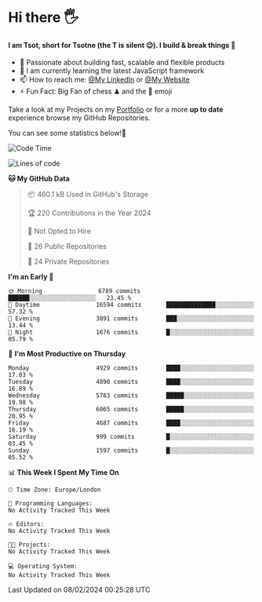 # Hi there :raised_hand_with_fingers_splayed:
#### I am Tsot, short for Tsotne (the T is silent :wink:). I build & break things :space_invader:
- :telescope: Passionate about building fast, scalable and flexible products
- :seedling: I am currently learning the latest JavaScript framework 
- :mailbox: How to reach me: [@My LinkedIn](https://www.linkedin.com/in/tsotne-gvadzabia/) or [@My Website](https://tsotne.co.uk/contact)
- :zap: Fun Fact: Big Fan of chess ♟ and the 👾 emoji

Take a look at my Projects on my [Portfolio](https://tsotne.co.uk/) or for a more **up to date** experience browse my GitHub Repositories.

You can see some statistics below!:space_invader:
<!--START_SECTION:waka-->
![Code Time](http://img.shields.io/badge/Code%20Time-761%20hrs%202%20mins-blue)

![Lines of code](https://img.shields.io/badge/From%20Hello%20World%20I%27ve%20Written-10.5%20million%20lines%20of%20code-blue)

**🐱 My GitHub Data** 

> 📦 460.1 kB Used in GitHub's Storage 
 > 
> 🏆 220 Contributions in the Year 2024
 > 
> 🚫 Not Opted to Hire
 > 
> 📜 26 Public Repositories 
 > 
> 🔑 24 Private Repositories 
 > 
**I'm an Early 🐤** 

```text
🌞 Morning                6789 commits        ██████░░░░░░░░░░░░░░░░░░░   23.45 % 
🌆 Daytime                16594 commits       ██████████████░░░░░░░░░░░   57.32 % 
🌃 Evening                3891 commits        ███░░░░░░░░░░░░░░░░░░░░░░   13.44 % 
🌙 Night                  1676 commits        █░░░░░░░░░░░░░░░░░░░░░░░░   05.79 % 
```
📅 **I'm Most Productive on Thursday** 

```text
Monday                   4929 commits        ████░░░░░░░░░░░░░░░░░░░░░   17.03 % 
Tuesday                  4890 commits        ████░░░░░░░░░░░░░░░░░░░░░   16.89 % 
Wednesday                5783 commits        █████░░░░░░░░░░░░░░░░░░░░   19.98 % 
Thursday                 6065 commits        █████░░░░░░░░░░░░░░░░░░░░   20.95 % 
Friday                   4687 commits        ████░░░░░░░░░░░░░░░░░░░░░   16.19 % 
Saturday                 999 commits         █░░░░░░░░░░░░░░░░░░░░░░░░   03.45 % 
Sunday                   1597 commits        █░░░░░░░░░░░░░░░░░░░░░░░░   05.52 % 
```


📊 **This Week I Spent My Time On** 

```text
🕑︎ Time Zone: Europe/London

💬 Programming Languages: 
No Activity Tracked This Week

🔥 Editors: 
No Activity Tracked This Week

🐱‍💻 Projects: 
No Activity Tracked This Week

💻 Operating System: 
No Activity Tracked This Week
```


 Last Updated on 08/02/2024 00:25:28 UTC
<!--END_SECTION:waka-->
